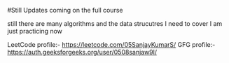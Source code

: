 #Still Updates coming on the full course

still there are many algorithms and the data strucutres I need to cover 
I am just practicing now

LeetCode profile:- https://leetcode.com/05SanjayKumarS/
GFG profile:- https://auth.geeksforgeeks.org/user/0508sanjaw9l/
